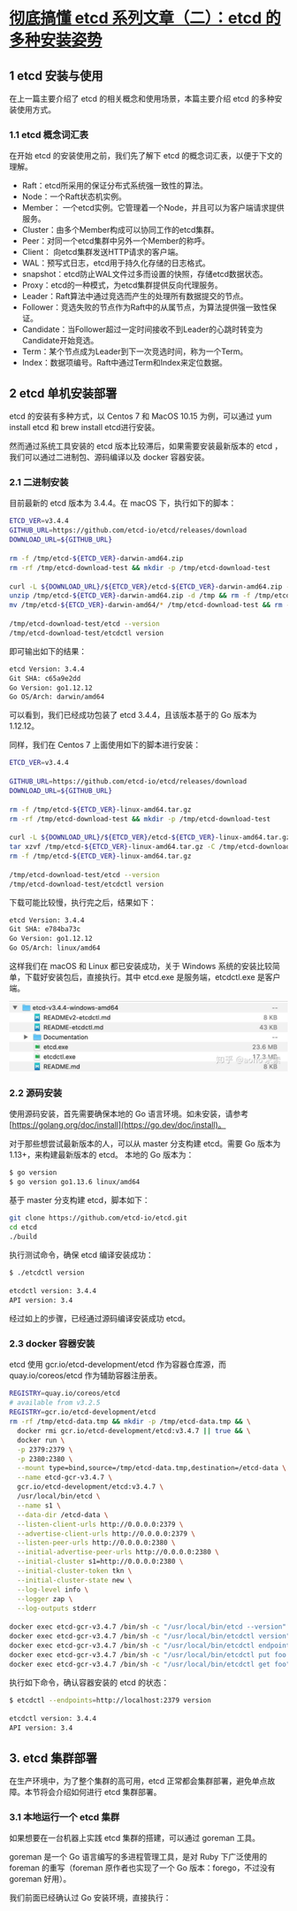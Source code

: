 # [彻底搞懂 etcd 系列文章（二）：etcd 的多种安装姿势](https://zhuanlan.zhihu.com/p/144056143)

## 1 etcd 安装与使用

在上一篇主要介绍了 etcd 的相关概念和使用场景，本篇主要介绍 etcd 的多种安装使用方式。

### 1.1 etcd 概念词汇表

在开始 etcd 的安装使用之前，我们先了解下 etcd 的概念词汇表，以便于下文的理解。

- Raft：etcd所采用的保证分布式系统强一致性的算法。
- Node：一个Raft状态机实例。
- Member： 一个etcd实例。它管理着一个Node，并且可以为客户端请求提供服务。
- Cluster：由多个Member构成可以协同工作的etcd集群。
- Peer：对同一个etcd集群中另外一个Member的称呼。
- Client： 向etcd集群发送HTTP请求的客户端。
- WAL：预写式日志，etcd用于持久化存储的日志格式。
- snapshot：etcd防止WAL文件过多而设置的快照，存储etcd数据状态。
- Proxy：etcd的一种模式，为etcd集群提供反向代理服务。
- Leader：Raft算法中通过竞选而产生的处理所有数据提交的节点。
- Follower：竞选失败的节点作为Raft中的从属节点，为算法提供强一致性保证。
- Candidate：当Follower超过一定时间接收不到Leader的心跳时转变为Candidate开始竞选。
- Term：某个节点成为Leader到下一次竞选时间，称为一个Term。
- Index：数据项编号。Raft中通过Term和Index来定位数据。

## 2 etcd 单机安装部署

etcd 的安装有多种方式，以 Centos 7 和 MacOS 10.15 为例，可以通过 yum install etcd 和 brew install etcd进行安装。

然而通过系统工具安装的 etcd 版本比较滞后，如果需要安装最新版本的 etcd ，我们可以通过二进制包、源码编译以及 docker 容器安装。

### 2.1 二进制安装

目前最新的 etcd 版本为 3.4.4。在 macOS 下，执行如下的脚本：

```bash
ETCD_VER=v3.4.4
GITHUB_URL=https://github.com/etcd-io/etcd/releases/download
DOWNLOAD_URL=${GITHUB_URL}

rm -f /tmp/etcd-${ETCD_VER}-darwin-amd64.zip
rm -rf /tmp/etcd-download-test && mkdir -p /tmp/etcd-download-test

curl -L ${DOWNLOAD_URL}/${ETCD_VER}/etcd-${ETCD_VER}-darwin-amd64.zip -o /tmp/etcd-${ETCD_VER}-darwin-amd64.zip
unzip /tmp/etcd-${ETCD_VER}-darwin-amd64.zip -d /tmp && rm -f /tmp/etcd-${ETCD_VER}-darwin-amd64.zip
mv /tmp/etcd-${ETCD_VER}-darwin-amd64/* /tmp/etcd-download-test && rm -rf mv /tmp/etcd-${ETCD_VER}-darwin-amd64

/tmp/etcd-download-test/etcd --version
/tmp/etcd-download-test/etcdctl version
```

即可输出如下的结果：

```bash
etcd Version: 3.4.4
Git SHA: c65a9e2dd
Go Version: go1.12.12
Go OS/Arch: darwin/amd64
```

可以看到，我们已经成功包装了 etcd 3.4.4，且该版本基于的 Go 版本为 1.12.12。

同样，我们在 Centos 7 上面使用如下的脚本进行安装：

```bash
ETCD_VER=v3.4.4

GITHUB_URL=https://github.com/etcd-io/etcd/releases/download
DOWNLOAD_URL=${GITHUB_URL}

rm -f /tmp/etcd-${ETCD_VER}-linux-amd64.tar.gz
rm -rf /tmp/etcd-download-test && mkdir -p /tmp/etcd-download-test

curl -L ${DOWNLOAD_URL}/${ETCD_VER}/etcd-${ETCD_VER}-linux-amd64.tar.gz -o /tmp/etcd-${ETCD_VER}-linux-amd64.tar.gz
tar xzvf /tmp/etcd-${ETCD_VER}-linux-amd64.tar.gz -C /tmp/etcd-download-test --strip-components=1
rm -f /tmp/etcd-${ETCD_VER}-linux-amd64.tar.gz

/tmp/etcd-download-test/etcd --version
/tmp/etcd-download-test/etcdctl version
```

下载可能比较慢，执行完之后，结果如下：

```bash
etcd Version: 3.4.4
Git SHA: e784ba73c
Go Version: go1.12.12
Go OS/Arch: linux/amd64
```

这样我们在 macOS 和 Linux 都已安装成功，关于 Windows 系统的安装比较简单，下载好安装包后，直接执行。其中 etcd.exe 是服务端，etcdctl.exe 是客户端。

![1755756285190](image/etcd系列文章（二）/1755756285190.png)

### 2.2 源码安装


使用源码安装，首先需要确保本地的 Go 语言环境。如未安装，请参考 [https://golang.org/doc/install](https://go.dev/doc/install)。


对于那些想尝试最新版本的人，可以从 master 分支构建 etcd。需要 Go 版本为 1.13+，来构建最新版本的 etcd。 本地的 Go 版本为：

```bash
$ go version
$ go version go1.13.6 linux/amd64
```

基于 master 分支构建 etcd，脚本如下：

```bash
git clone https://github.com/etcd-io/etcd.git
cd etcd
./build
```

执行测试命令，确保 etcd 编译安装成功：

```bash
$ ./etcdctl version

etcdctl version: 3.4.4
API version: 3.4
```

经过如上的步骤，已经通过源码编译安装成功 etcd。

### 2.3 docker 容器安装

etcd 使用 gcr.io/etcd-development/etcd 作为容器仓库源，而 quay.io/coreos/etcd 作为辅助容器注册表。

```bash
REGISTRY=quay.io/coreos/etcd
# available from v3.2.5
REGISTRY=gcr.io/etcd-development/etcd
rm -rf /tmp/etcd-data.tmp && mkdir -p /tmp/etcd-data.tmp && \
  docker rmi gcr.io/etcd-development/etcd:v3.4.7 || true && \
  docker run \
  -p 2379:2379 \
  -p 2380:2380 \
  --mount type=bind,source=/tmp/etcd-data.tmp,destination=/etcd-data \
  --name etcd-gcr-v3.4.7 \
  gcr.io/etcd-development/etcd:v3.4.7 \
  /usr/local/bin/etcd \
  --name s1 \
  --data-dir /etcd-data \
  --listen-client-urls http://0.0.0.0:2379 \
  --advertise-client-urls http://0.0.0.0:2379 \
  --listen-peer-urls http://0.0.0.0:2380 \
  --initial-advertise-peer-urls http://0.0.0.0:2380 \
  --initial-cluster s1=http://0.0.0.0:2380 \
  --initial-cluster-token tkn \
  --initial-cluster-state new \
  --log-level info \
  --logger zap \
  --log-outputs stderr

docker exec etcd-gcr-v3.4.7 /bin/sh -c "/usr/local/bin/etcd --version"
docker exec etcd-gcr-v3.4.7 /bin/sh -c "/usr/local/bin/etcdctl version"
docker exec etcd-gcr-v3.4.7 /bin/sh -c "/usr/local/bin/etcdctl endpoint health"
docker exec etcd-gcr-v3.4.7 /bin/sh -c "/usr/local/bin/etcdctl put foo bar"
docker exec etcd-gcr-v3.4.7 /bin/sh -c "/usr/local/bin/etcdctl get foo"
```

执行如下命令，确认容器安装的 etcd 的状态：

```bash
$ etcdctl --endpoints=http://localhost:2379 version

etcdctl version: 3.4.4
API version: 3.4
```

## 3. etcd 集群部署

在生产环境中，为了整个集群的高可用，etcd 正常都会集群部署，避免单点故障。本节将会介绍如何进行 etcd 集群部署。

### 3.1 本地运行一个 etcd 集群

如果想要在一台机器上实践 etcd 集群的搭建，可以通过 goreman 工具。

goreman 是一个 Go 语言编写的多进程管理工具，是对 Ruby 下广泛使用的 foreman 的重写（foreman 原作者也实现了一个 Go 版本：forego，不过没有 goreman 好用）。

我们前面已经确认过 Go 安装环境，直接执行：